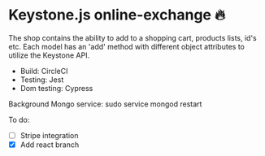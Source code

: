 # Keystone.js online-exchange 🔥

The shop contains the ability to add to a shopping cart, products lists, id's etc. 
Each model has an 'add' method with different object attributes to utilize the Keystone API.

* Build: CircleCI
* Testing: Jest
* Dom testing: Cypress


Background Mongo service: sudo service mongod restart

To do:

- [ ] Stripe integration
- [x] Add react branch